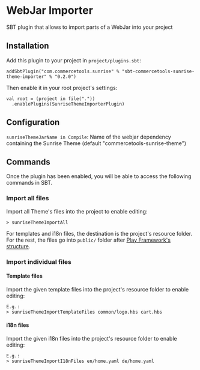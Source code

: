 # WebJar Importer

SBT plugin that allows to import parts of a WebJar into your project

## Installation
Add this plugin to your project in `project/plugins.sbt`:
```
addSbtPlugin("com.commercetools.sunrise" % "sbt-commercetools-sunrise-theme-importer" % "0.2.0")
```

Then enable it in your root project's settings:
```
val root = (project in file("."))
  .enablePlugins(SunriseThemeImporterPlugin)
```

## Configuration

`sunriseThemeJarName in Compile`: Name of the webjar dependency containing the Sunrise Theme (default "commercetools-sunrise-theme")

## Commands

Once the plugin has been enabled, you will be able to access the following commands in SBT.

### Import all files
Import all Theme's files into the project to enable editing:

```
> sunriseThemeImportAll
```
  
For templates and i18n files, the destination is the project's resource folder. For the rest, the files go into `public/` folder after [Play Framework's structure](https://www.playframework.com/documentation/2.5.x/Anatomy).

### Import individual files

#### Template files

Import the given template files into the project's resource folder to enable editing:

```
E.g.:
> sunriseThemeImportTemplateFiles common/logo.hbs cart.hbs
```

#### i18n files

Import the given i18n files into the project's resource folder to enable editing:

```
E.g.:
> sunriseThemeImportI18nFiles en/home.yaml de/home.yaml
```
